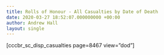 ```yaml
---
title: Rolls of Honour - All Casualties by Date of Death
date: 2020-03-27 18:52:07.000000000 +00:00
author: Andrew Hall
layout: single
---
```

[cccbr\_sc\_disp_casualties page=8467 view=&#8221;dod&#8221;]
